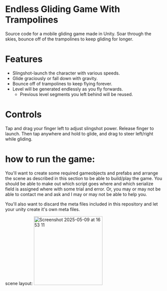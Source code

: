 # Endless Gliding Game With Trampolines
Source code for a mobile gliding game made in Unity. Soar through the skies, bounce off of the trampolines to keep gliding for longer.

# Features
- Slingshot-launch the character with various speeds.
- Glide graciously or fall down with gravity.
- Bounce off of trampolines to keep flying forever.
- Level will be generated endlessly as you fly forwards.
  - Previous level segments you left behind will be reused.

# Controls
Tap and drag your finger left to adjust slingshot power. Release finger to launch. Then tap anywhere and hold to glide, and drag to steer left/right while gliding.

# how to run the game:
You'll want to create some required gameobjects and prefabs and arrange the scene as described in this section to be able to build/play the game. You should be able to make out which script goes where and which serialize field is assigned where with some trial and error. Or, you may or may not be able to contact me and ask and I may or may not be able to help you.

You'll also want to discard the meta files included in this repository and let your unity create it's own meta files.

scene layout:
<img width="220" alt="Screenshot 2025-05-09 at 16 53 11" src="https://github.com/user-attachments/assets/ff85b489-f503-4b97-a590-282a770761eb" />
